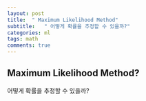 ```yaml
---
layout: post
title:  " Maximum Likelihood Method"
subtitle:   " 어떻게 확률을 추정할 수 있을까?"
categories: ml
tags: math
comments: true
---
```


## Maximum Likelihood Method?

어떻게 확률을 추정할 수 있을까?
